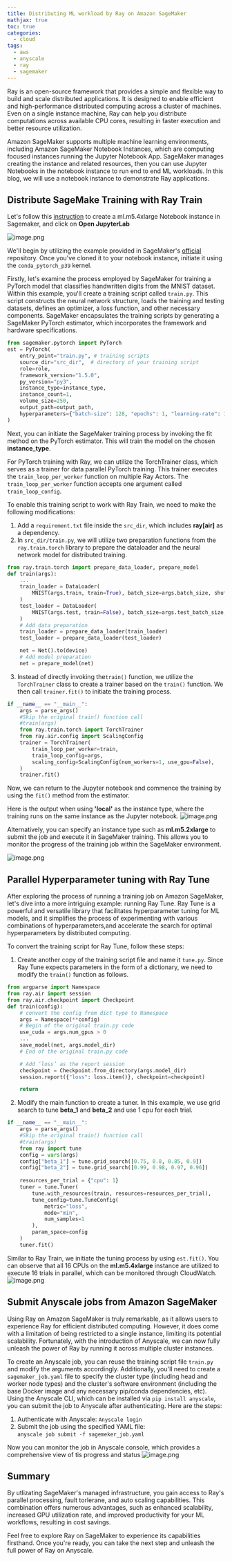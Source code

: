 ```yaml
---
title: Distributing ML workload by Ray on Amazon SageMaker 
mathjax: true
toc: true
categories:
  - cloud
tags:
  - aws
  - anyscale
  - ray
  - sagemaker
---
```


Ray is an open-source framework that provides a simple and flexible way to build and scale distributed applications. It is designed to enable efficient and high-performance distributed computing across a cluster of machines. Even on a single instance machine, Ray can help you distribute computations across available CPU cores, resulting in faster execution and better resource utilization. 

Amazon SageMaker supports multiple machine learning environments, including Amazon SageMaker Notebook Instances, which are computing focused instances running the Jupyter Notebook App. SageMaker manages creating the instance and related resources, then you can use Jupyter Notebooks in the notebook instance to run end to end ML workloads. In this blog, we will use a notebook instance to demonstrate Ray applications. 

## Distribute SageMake Training with Ray Train

Let's follow this [instruction](https://docs.aws.amazon.com/sagemaker/latest/dg/howitworks-create-ws.html) to create a ml.m5.4xlarge Notebook instance in Sagemaker, and click on **Open JupyterLab**

![image.png](/assets/images/23-05-24-ray-on-sagemaker_files/sagemaker-notebook-instance.png)


We'll begin by utilizing the example provided in SageMaker's [official](https://github.com/aws/amazon-sagemaker-examples/blob/main/frameworks/pytorch/get_started_mnist_train.ipynb) repository. Once you've cloned it to your notebook instance, initiate it using the `conda_pytorch_p39` kernel.

Firstly, let's examine the process employed by SageMaker for training a PyTorch model that classifies handwritten digits from the MNIST dataset. Within this example, you'll create a training script called `train.py`. This script constructs the neural network structure, loads the training and testing datasets, defines an optimizer, a loss function, and other necessary components. SageMaker encapsulates the training scripts by generating a SageMaker PyTorch estimator, which incorporates the framework and hardware specifications.


```python
from sagemaker.pytorch import PyTorch
est = PyTorch(
    entry_point="train.py", # training scripts
    source_dir="src_dir",  # directory of your training script
    role=role,
    framework_version="1.5.0",
    py_version="py3",
    instance_type=instance_type,
    instance_count=1,
    volume_size=250,
    output_path=output_path,
    hyperparameters={"batch-size": 128, "epochs": 1, "learning-rate": 1e-3, "log-interval": 100},
)
```

Next, you can initiate the SageMaker training process by invoking the fit method on the PyTorch estimator. This will train the model on the chosen **instance_type**.

For PyTorch training with Ray, we can utilize the TorchTrainer class, which serves as a trainer for data parallel PyTorch training. This trainer executes the `train_loop_per_worker` function on multiple Ray Actors. The `train_loop_per_worker` function accepts one argument called `train_loop_config`.

To enable this training script to work with Ray Train, we need to make the following modifications:
1. Add a `requirement.txt` file inside the `src_dir`, which includes **ray[air]** as a dependency.
2. In `src_dir/train.py`, we will utilize two preparation functions from the `ray.train.torch` library to prepare the dataloader and the neural network model for distributed training.


```python
from ray.train.torch import prepare_data_loader, prepare_model
def train(args):
    ...
    train_loader = DataLoader(
        MNIST(args.train, train=True), batch_size=args.batch_size, shuffle=True
    )
    test_loader = DataLoader(
        MNIST(args.test, train=False), batch_size=args.test_batch_size, shuffle=False
    )
    # Add data preparation
    train_loader = prepare_data_loader(train_loader)
    test_loader = prepare_data_loader(test_loader)

    net = Net().to(device)
    # Add model preparation 
    net = prepare_model(net)
```

3. Instead of directly invoking the`train()` function, we utilize the `TorchTrainer` class to create a trainer based on the `train()` function. We then call `trainer.fit()` to initiate the training process. 


```python
if __name__ == "__main__":
    args = parse_args()
    #Skip the original train() function call
    #train(args)
    from ray.train.torch import TorchTrainer
    from ray.air.config import ScalingConfig
    trainer = TorchTrainer(
        train_loop_per_worker=train,
        train_loop_config=args,
        scaling_config=ScalingConfig(num_workers=1, use_gpu=False),
    )
    trainer.fit()
```

Now, we can return to the Jupyter notebook and commence the training by using the `fit()` method from the estimator.

Here is the output when using **'local'** as the instance type, where the training runs on the same instance as the Jupyter notebook.
![image.png](/assets/images/23-05-24-ray-on-sagemaker_files/sagemaker-train-local.png)

Alternatively, you can specify an instance type such as **ml.m5.2xlarge** to submit the job and execute it in SageMaker training. This allows you to monitor the progress of the training job within the SageMaker environment.

![image.png](/assets/images/23-05-24-ray-on-sagemaker_files/sagemaker-train-console.png)

## Parallel Hyperparameter tuning with Ray Tune

After exploring the process of running a training job on Amazon SageMaker, let's dive into a more intriguing example: running Ray Tune. Ray Tune is a powerful and versatile library that facilitates hyperparameter tuning for ML models, and it simplifies the process of experimenting with various combinations of hyperparameters,and accelerate the search for optimal hyperparameters by distributed computing. 

To convert the training script for Ray Tune, follow these steps:

1. Create another copy of the training script file and name it `tune.py`. Since Ray Tune expects parameters in the form of a dictionary, we need to modify the `train()` function as follows.


```python
from argparse import Namespace
from ray.air import session
from ray.air.checkpoint import Checkpoint
def train(config):
    # convert the config from dict type to Namespace
    args = Namespace(**config)
    # Begin of the original train.py code
    use_cuda = args.num_gpus > 0
    ...
    save_model(net, args.model_dir)
    # End of the original train.py code

    # Add ‘loss’ as the report session
    checkpoint = Checkpoint.from_directory(args.model_dir)
    session.report({"loss": loss.item()}, checkpoint=checkpoint)

    return
```

2. Modify the main function to create a tuner. In this example, we use grid search to tune **beta_1** and **beta_2** and use 1 cpu for each trial. 



```python
if __name__ == "__main__":
    args = parse_args()
    #Skip the original train() function call
    #train(args)
    from ray import tune
    config = vars(args)
    config["beta_1"] = tune.grid_search([0.75, 0.8, 0.85, 0.9])
    config["beta_2"] = tune.grid_search([0.99, 0.98, 0.97, 0.96])
    
    resources_per_trial = {"cpu": 1}
    tuner = tune.Tuner(
        tune.with_resources(train, resources=resources_per_trial),
        tune_config=tune.TuneConfig(
            metric="loss",
            mode="min",
            num_samples=1
        ),
        param_space=config
    )
    tuner.fit()

```

Similar to Ray Train, we initiate the tuning process by using `est.fit()`. You can observe that all 16 CPUs on the **ml.m5.4xlarge** instance are utilized to execute 16 trials in parallel, which can be monitored through CloudWatch.
![image.png](/assets/images/23-05-24-ray-on-sagemaker_files/tune-cloudwatch.png)

## Submit Anyscale jobs from Amazon SageMaker
Using Ray on Amazon SageMaker is truly remarkable, as it allows users to experience Ray for efficient distributed computing. However, it does come with a limitation of being restricted to a single instance, limiting its potential scalability. Fortunately, with the introduction of Anyscale, we can now fully unleash the power of Ray by running it across multiple cluster instances.

To create an Anyscale job, you can reuse the training script file `train.py` and modify the arguments accordingly. Additionally, you'll need to create a `sagemaker_job.yaml` file to specify the cluster type (including head and worker node types) and the cluster's software environment (including the base Docker image and any necessary pip/conda dependencies, etc). Using the Anyscale CLI, which can be installed via `pip install anyscale`, you can submit the job to Anyscale after authenticating.
Here are the steps:

1. Authenticate with Anyscale:
```Anyscale login```  
2. Submit the job using the specified YAML file:  
```anyscale job submit -f sagemeker_job.yaml```  

Now you can monitor the job in Anyscale console, which provides a comprehensive view of tis progress and status
![image.png](/assets/images/23-05-24-ray-on-sagemaker_files/anyscale-console.png)

## Summary
By utlizating SageMaker's managed infrastructure, you gain access to Ray's parallel processing, fault torlerane, and auto scaling capabilities. This combination offers numerous advantages, such as enhanced scalability, increased GPU utilization rate, and improved productivity for your ML workflows, resulting in cost savings. 

Feel free to explore Ray on SageMaker to experience its capabilities firsthand. Once you're ready, you can take the next step and unleash the full power of Ray on Anyscale. 

